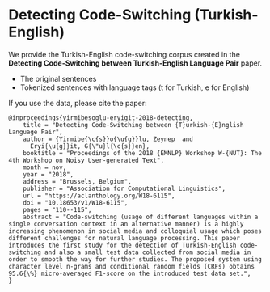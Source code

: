 # Detecting Code-Switching (Turkish-English)

We provide the Turkish-English code-switching corpus created in the **Detecting Code-Switching between Turkish-English Language Pair** paper. 

- The original sentences 
- Tokenized sentences with language tags (t for Turkish, e for English)

If you use the data, please cite the paper: 

```
@inproceedings{yirmibesoglu-eryigit-2018-detecting,
    title = "Detecting Code-Switching between {T}urkish-{E}nglish Language Pair",
    author = {Yirmibe{\c{s}}o{\u{g}}lu, Zeynep  and
      Eryi{\u{g}}it, G{\"u}l{\c{s}}en},
    booktitle = "Proceedings of the 2018 {EMNLP} Workshop W-{NUT}: The 4th Workshop on Noisy User-generated Text",
    month = nov,
    year = "2018",
    address = "Brussels, Belgium",
    publisher = "Association for Computational Linguistics",
    url = "https://aclanthology.org/W18-6115",
    doi = "10.18653/v1/W18-6115",
    pages = "110--115",
    abstract = "Code-switching (usage of different languages within a single conversation context in an alternative manner) is a highly increasing phenomenon in social media and colloquial usage which poses different challenges for natural language processing. This paper introduces the first study for the detection of Turkish-English code-switching and also a small test data collected from social media in order to smooth the way for further studies. The proposed system using character level n-grams and conditional random fields (CRFs) obtains 95.6{\%} micro-averaged F1-score on the introduced test data set.",
}
```
